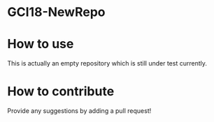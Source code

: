 # GCI18-NewRepo
# How to use
This is actually an empty repository which is still under test currently.

# How to contribute
Provide any suggestions by adding a pull request!

